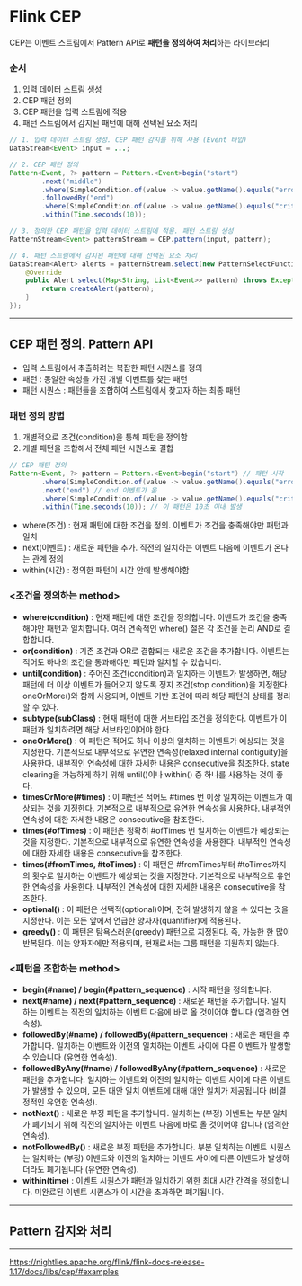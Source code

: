 
# Flink CEP
CEP는 이벤트 스트림에서 Pattern API로 **패턴을 정의하여 처리**하는 라이브러리    

### 순서
1. 입력 데이터 스트림 생성
2. CEP 패턴 정의
3. CEP 패턴을 입력 스트림에 적용
4. 패턴 스트림에서 감지된 패턴에 대해 선택된 요소 처리

```java
// 1. 입력 데이터 스트림 생성. CEP 패턴 감지를 위해 사용 (Event 타입)
DataStream<Event> input = ...;

// 2. CEP 패턴 정의
Pattern<Event, ?> pattern = Pattern.<Event>begin("start")
        .next("middle")
        .where(SimpleCondition.of(value -> value.getName().equals("error")))
        .followedBy("end")
        .where(SimpleCondition.of(value -> value.getName().equals("critical")))
        .within(Time.seconds(10));

// 3. 정의한 CEP 패턴을 입력 데이터 스트림에 적용. 패턴 스트림 생성
PatternStream<Event> patternStream = CEP.pattern(input, pattern);

// 4. 패턴 스트림에서 감지된 패턴에 대해 선택된 요소 처리
DataStream<Alert> alerts = patternStream.select(new PatternSelectFunction<Event, Alert>() {
    @Override
    public Alert select(Map<String, List<Event>> pattern) throws Exception {
        return createAlert(pattern);
    }
});
```
---

## CEP 패턴 정의. Pattern API
- 입력 스트림에서 추출하려는 복잡한 패턴 시퀀스를 정의
- 패턴 : 동일한 속성을 가진 개별 이벤트를 찾는 패턴
- 패턴 시퀀스 : 패턴들을 조합하여 스트림에서 찾고자 하는 최종 패턴
        
### 패턴 정의 방법
1. 개별적으로 조건(condition)을 통해 패턴을 정의함
2. 개별 패턴을 조합해서 전체 패턴 시퀀스로 결합
```java
// CEP 패턴 정의
Pattern<Event, ?> pattern = Pattern.<Event>begin("start") // 패턴 시작
        .where(SimpleCondition.of(value -> value.getName().equals("error"))) // start 이벤트 정의 : 이름이 error인 경우 
        .next("end") // end 이벤트가 옴
        .where(SimpleCondition.of(value -> value.getName().equals("critical"))) // end 이벤트 정의 : 이름이 critical인 경우
        .within(Time.seconds(10)); // 이 패턴은 10초 이내 발생
```
- where(조건) : 현재 패턴에 대한 조건을 정의. 이벤트가 조건을 충족해야만 패턴과 일치
- next(이벤트) : 새로운 패턴을 추가. 직전의 일치하는 이벤트 다음에 이벤트가 온다는 관계 정의
- within(시간) : 정의한 패턴이 시간 안에 발생해야함    
        
### <조건을 정의하는 method>
- **where(condition)** : 현재 패턴에 대한 조건을 정의합니다. 이벤트가 조건을 충족해야만 패턴과 일치합니다. 여러 연속적인 where() 절은 각 조건을 논리 AND로 결합합니다.
- **or(condition)** : 기존 조건과 OR로 결합되는 새로운 조건을 추가합니다. 이벤트는 적어도 하나의 조건을 통과해야만 패턴과 일치할 수 있습니다.
- **until(condition)** : 주어진 조건(condition)과 일치하는 이벤트가 발생하면, 해당 패턴에 더 이상 이벤트가 들어오지 않도록 정지 조건(stop condition)을 지정한다. oneOrMore()와 함께 사용되며, 이벤트 기반 조건에 따라 해당 패턴의 상태를 정리할 수 있다.
- **subtype(subClass)** : 현재 패턴에 대한 서브타입 조건을 정의한다. 이벤트가 이 패턴과 일치하려면 해당 서브타입이어야 한다.
- **oneOrMore()** : 이 패턴은 적어도 하나 이상의 일치하는 이벤트가 예상되는 것을 지정한다. 기본적으로 내부적으로 유연한 연속성(relaxed internal contiguity)을 사용한다. 내부적인 연속성에 대한 자세한 내용은 consecutive을 참조한다. state clearing을 가능하게 하기 위해 until()이나 within() 중 하나를 사용하는 것이 좋다.
- **timesOrMore(#times)** : 이 패턴은 적어도 #times 번 이상 일치하는 이벤트가 예상되는 것을 지정한다. 기본적으로 내부적으로 유연한 연속성을 사용한다. 내부적인 연속성에 대한 자세한 내용은 consecutive을 참조한다.
- **times(#ofTimes)** : 이 패턴은 정확히 #ofTimes 번 일치하는 이벤트가 예상되는 것을 지정한다. 기본적으로 내부적으로 유연한 연속성을 사용한다. 내부적인 연속성에 대한 자세한 내용은 consecutive을 참조한다.
- **times(#fromTimes, #toTimes)** : 이 패턴은 #fromTimes부터 #toTimes까지의 횟수로 일치하는 이벤트가 예상되는 것을 지정한다. 기본적으로 내부적으로 유연한 연속성을 사용한다. 내부적인 연속성에 대한 자세한 내용은 consecutive을 참조한다.
- **optional()** : 이 패턴은 선택적(optional)이며, 전혀 발생하지 않을 수 있다는 것을 지정한다. 이는 모든 앞에서 언급한 양자자(quantifier)에 적용된다.
- **greedy()** : 이 패턴은 탐욕스러운(greedy) 패턴으로 지정된다. 즉, 가능한 한 많이 반복된다. 이는 양자자에만 적용되며, 현재로서는 그룹 패턴을 지원하지 않는다.
        
### <패턴을 조합하는 method>
- **begin(#name) / begin(#pattern_sequence)** : 시작 패턴을 정의합니다.
- **next(#name) / next(#pattern_sequence)** : 새로운 패턴을 추가합니다. 일치하는 이벤트는 직전의 일치하는 이벤트 다음에 바로 올 것이어야 합니다 (엄격한 연속성).
- **followedBy(#name) / followedBy(#pattern_sequence)** : 새로운 패턴을 추가합니다. 일치하는 이벤트와 이전의 일치하는 이벤트 사이에 다른 이벤트가 발생할 수 있습니다 (유연한 연속성).
- **followedByAny(#name) / followedByAny(#pattern_sequence)** : 새로운 패턴을 추가합니다. 일치하는 이벤트와 이전의 일치하는 이벤트 사이에 다른 이벤트가 발생할 수 있으며, 모든 대안 일치 이벤트에 대해 대안 일치가 제공됩니다 (비결정적인 유연한 연속성).
- **notNext()** : 새로운 부정 패턴을 추가합니다. 일치하는 (부정) 이벤트는 부분 일치가 폐기되기 위해 직전의 일치하는 이벤트 다음에 바로 올 것이어야 합니다 (엄격한 연속성).
- **notFollowedBy()** : 새로운 부정 패턴을 추가합니다. 부분 일치하는 이벤트 시퀀스는 일치하는 (부정) 이벤트와 이전의 일치하는 이벤트 사이에 다른 이벤트가 발생하더라도 폐기됩니다 (유연한 연속성).
- **within(time)** : 이벤트 시퀀스가 패턴과 일치하기 위한 최대 시간 간격을 정의합니다. 미완료된 이벤트 시퀀스가 이 시간을 초과하면 폐기됩니다.

---

## Pattern 감지와 처리
  
---
https://nightlies.apache.org/flink/flink-docs-release-1.17/docs/libs/cep/#examples 
  
  
  


